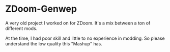 # ZDoom-Genwep
A very old project I worked on for ZDoom. It's a mix between a ton of different mods.

At the time, I had poor skill and little to no experience in modding. So please understand the low quality this "Mashup" has.
